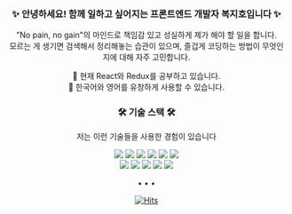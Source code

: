 
<div align="center">
  
  <h3>✨ 안녕하세요! 함께 일하고 싶어지는 프론트엔드 개발자 복지호입니다 ✨</h3>
  <p>
    "No pain, no gain"의 마인드로 책임감 있고 성실하게 제가 해야 할 일을 합니다.</br>
    모르는 게 생기면 검색해서 정리해놓는 습관이 있으며, 즐겁게 코딩하는 방법이 무엇인지에 대해 자주 고민합니다. </br>
  </p>
  
  <p>
    🌱 현재 React와 Redux를 공부하고 있습니다. </br>
    👄 한국어와 영어를 유창하게 사용할 수 있습니다. </br>
  </p>

  <h3> 🛠 기술 스택 🛠 </h3>
  <p>저는 이런 기술들을 사용한 경험이 있습니다</p>   
     
  <img src="https://img.shields.io/badge/React-61DAFB?style=flat-square&logo=React&logoColor=white"/>
  <img src="https://img.shields.io/badge/CSS3-1572B6?style=flat-square&logo=CSS3&logoColor=white"/>
  <img src="https://img.shields.io/badge/JavaScript-F7DF1E?style=flat-square&logo=JavaScript&logoColor=white"/>
  <img src="https://img.shields.io/badge/Redux-764ABC?style=flat-square&logo=Redux&logoColor=white" />
  <img src="https://img.shields.io/badge/HTML5-E34F26?style=flat-square&logo=HTML5&logoColor=white"/>
  <img src="https://img.shields.io/badge/StyledComponents-DB7093?style=flat-square&logo=StyledComponents&logoColor=white"/> <br/>
  <img src="https://img.shields.io/badge/MySQL-4479A1?style=flat-square&logo=MySQL&logoColor=white"/>
  <img src="https://img.shields.io/badge/AWS-232F3E?style=flat-square&logo=Amazon&nbspAWS&logoColor=white"/>
  <img src="https://img.shields.io/badge/NodeJS-339933?style=flat-square&logo=Node.js&logoColor=white"/>
    <img src="https://img.shields.io/badge/Python-3766AB?style=flat-square&logo=Python&logoColor=white"/> 
  <img src="https://img.shields.io/badge/C-A8B9CC?style=flat-square&logo=C&logoColor=white"/>
     
  • • •   
     
  [![Hits](https://hits.seeyoufarm.com/api/count/incr/badge.svg?url=https%3A%2F%2Fgithub.com%2FJiho31&count_bg=%2379C83D&title_bg=%23555555&icon=&icon_color=%23E7E7E7&title=hits&edge_flat=true)](https://hits.seeyoufarm.com)

</div>
<!--
**Jiho31/Jiho31** is a ✨ _special_ ✨ repository because its `README.md` (this file) appears on your GitHub profile.

Here are some ideas to get you started:

- 🔭 I’m currently working on ...
- 🌱 I’m currently learning ...
- 👯 I’m looking to collaborate on ...
- 🤔 I’m looking for help with ...
- 💬 Ask me about ...
- 📫 How to reach me: ...
- 😄 Pronouns: ...
- ⚡ Fun fact: ...
-->
